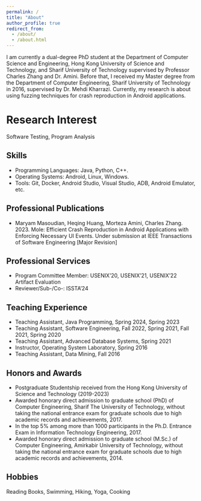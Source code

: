 ```yaml
---
permalink: /
title: "About"
author_profile: true
redirect_from: 
  - /about/
  - /about.html
---
```


I am currently a dual-degree PhD student at the Department of Computer Science and Engineering, Hong Kong University of Science and Technology, and Sharif University of Technology supervised by Professor Charles Zhang and Dr. Amini. Before that, I received my Master degree from the Department of Computer Engineering, Sharif University of Technology in 2016, supervised by Dr. Mehdi Kharrazi. Currently, my research is about using fuzzing techniques for crash reproduction in Android applications. 

# Research Interest
Software Testing, Program Analysis

## Skills
* Programming Languages: Java, Python, C++.
* Operating Systems: Android, Linux, Windows.
* Tools: Git, Docker, Android Studio, Visual Studio, ADB, Android Emulator, etc.

## Professional Publications
* Maryam Masoudian, Heqing Huang, Morteza Amini, Charles Zhang. 2023. Mole: Efficient Crash Reproduction in Android Applications with Enforcing Necessary UI Events. Under submission at IEEE Transactions of Software Engineering [Major Revision]

## Professional Services
* Program Committee Member: USENIX’20, USENIX’21, USENIX’22 Artifact Evaluation
* Reviewer/Sub-/Co-: ISSTA’24

## Teaching Experience
* Teaching Assistant, Java Programming, Spring 2024, Spring 2023
* Teaching Assistant, Software Engineering, Fall 2022, Spring 2021, Fall 2021, Spring 2020
* Teaching Assistant, Advanced Database Systems, Spring 2021
* Instructor, Operating System Laboratory, Spring 2016
* Teaching Assistant, Data Mining, Fall 2016

## Honors and Awards
* Postgraduate Studentship received from the Hong Kong University of Science and Technology
(2019-2023)
* Awarded honorary direct admission to graduate school (PhD) of Computer Engineering, Sharif The University of Technology, without taking the national entrance exam for graduate schools due to high academic records and achievements, 2017.
* In the top 5% among more than 1000 participants in the Ph.D. Entrance Exam in Information Technology Engineering, 2017.
* Awarded honorary direct admission to graduate school (M.Sc.) of Computer Engineering, Amirkabir University of Technology, without taking the national entrance exam for graduate schools due to high academic records and achievements, 2014.

## Hobbies
Reading Books, Swimming, Hiking, Yoga, Cooking

